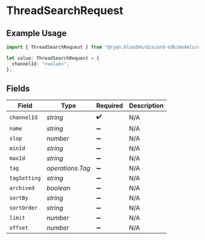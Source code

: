 # ThreadSearchRequest

## Example Usage

```typescript
import { ThreadSearchRequest } from "@ryan.blunden/discord-sdk/models/operations";

let value: ThreadSearchRequest = {
  channelId: "<value>",
};
```

## Fields

| Field              | Type               | Required           | Description        |
| ------------------ | ------------------ | ------------------ | ------------------ |
| `channelId`        | *string*           | :heavy_check_mark: | N/A                |
| `name`             | *string*           | :heavy_minus_sign: | N/A                |
| `slop`             | *number*           | :heavy_minus_sign: | N/A                |
| `minId`            | *string*           | :heavy_minus_sign: | N/A                |
| `maxId`            | *string*           | :heavy_minus_sign: | N/A                |
| `tag`              | *operations.Tag*   | :heavy_minus_sign: | N/A                |
| `tagSetting`       | *string*           | :heavy_minus_sign: | N/A                |
| `archived`         | *boolean*          | :heavy_minus_sign: | N/A                |
| `sortBy`           | *string*           | :heavy_minus_sign: | N/A                |
| `sortOrder`        | *string*           | :heavy_minus_sign: | N/A                |
| `limit`            | *number*           | :heavy_minus_sign: | N/A                |
| `offset`           | *number*           | :heavy_minus_sign: | N/A                |